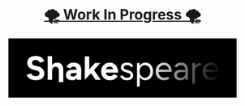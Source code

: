 <a href="https://github.com/domin-mnd/shakespeare/issues/1">
  <strong>
    <h1 align="center">🌪️ Work In Progress 🌪️</h1>
  </strong>
</a>

<p align="center">
  <img alt="Shakespeare logo" src="public/logo/shakespeare.svg" width="450" />
</p>
